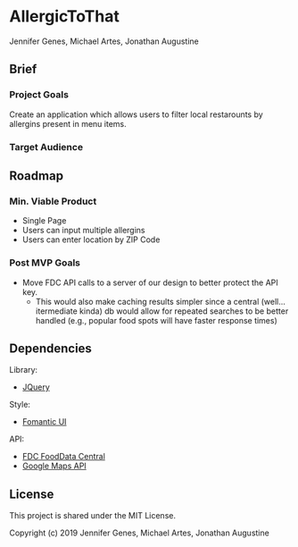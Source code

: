 # AllergicToThat

Jennifer Genes, Michael Artes, Jonathan Augustine

## Brief

### Project Goals

Create an application which allows users to filter local
restarounts by allergins present in menu items.

### Target Audience

## Roadmap

### Min. Viable Product

- Single Page
- Users can input multiple allergins
- Users can enter location by ZIP Code

### Post MVP Goals

- Move FDC API calls to a server of our design to better protect the API key.
  - This would also make caching results simpler since a central (well... itermediate kinda)
    db would allow for repeated searches to be better handled
    (e.g., popular food spots will have faster response times)

## Dependencies

Library:

- [JQuery](https://code.jquery.com/)

Style:

- [Fomantic UI](https://fomantic-ui.com/)

API:

- [FDC FoodData Central](https://fdc.nal.usda.gov/index.html)
- [Google Maps API](https://developers.google.com/maps/documentation)

## License

This project is shared under the MIT License.

Copyright (c) 2019 Jennifer Genes, Michael Artes, Jonathan Augustine
